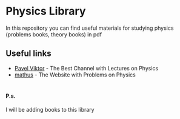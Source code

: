 # Physics Library

In this repository you can find useful materials for studying physics (problems books, theory books) in pdf

## Useful links
- [Pavel Viktor][Pavel_Viktor] - The Best Channel with Lectures on Physics
- [mathus][Mathus] - The Website with Problems on Physics

#
#### P.s.
I will be adding books to this library

[Pavel_Viktor]:https://www.youtube.com/@pvictor54

[Mathus]:https://mathus.ru/phys/index.php